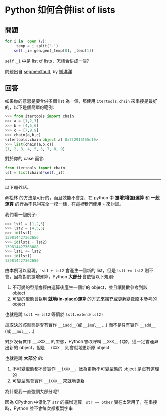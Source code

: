 # Python 如何合併list of lists

## 問題

```python
for i in  open (v):
    _temp = i.split('-')
	self._i= gen.gen(_temp[0], _temp[1])
```

`self._i` 中是 list of lists，怎樣合併成一個?

問題出自 [segmentfault](https://segmentfault.com/q/1010000005904259), by [懒洋洋](https://segmentfault.com/u/lanyangyang)

## 回答

如果你的意思是要合併多個 list 為一個，那使用 `itertools.chain` 來串接是最好的，以下是個簡單的範例:

```python
>>> from itertools import chain
>>> a = [1,2,3]
>>> b = [4,5,6]
>>> c = [7,8,9]
>>> chain(a,b,c)
<itertools.chain object at 0x7f2915465c10>
>>> list(chain(a,b,c))
[1, 2, 3, 4, 5, 6, 7, 8, 9]
```

對於你的 case 而言:

```python
from itertools import chain
lst = list(chain(*self._i))
```

---

以下題外話。

@松林 的方法是可行的，而且效能不會差，在 python 中 **擴增(增強)運算** 和 **一般運算** 的行為不見得完全一模一樣，在這裡我們使用 `+` 來討論。

我們看一個例子:

```python
>>> lst1 = [1,2,3]
>>> lst2 = [4,5,6]
>>> id(lst1)
139814427362656
>>> id(lst1 + lst2)
139814427363088
>>> lst1 += lst2
>>> id(lst1)
139814427362656
``` 

由本例可以發現，`lst1 + lst2` 會產生一個新的 list，但是 `lst1 += lst2` 則不會，因為對於擴增運算，Python **大部分** 會依循以下規則:

1. 不可變的型態會經由運算後產生一個新的 object，並且讓變數參考到該 object
2. 可變的型態會採用 **就地(in-place)運算** 的方式來擴充或更新變數原本參考的 object

也就是說 `lst1 += lst2` 等價於 `lst1.extend(lst2)`

這取決於該型態是否有實作 `__iadd__`(或 `__imul__` ...) 而不是只有實作 `__add__` (或 `__mul__` ...)

對於沒有實作 `__iXXX__` 的型態，Python 會改呼叫 `__XXX__` 代替，這一定會運算出新的 object，但是 `__iXXX__` 則會就地更新原 object

也就是說 **大部分** 的:

1. 不可變型態都不會實作 `__iXXX__`，因為更新不可變型態的 object 是沒有道理的
2. 可變型態會實作 `__iXXX__` 來就地更新

為什麼我一直強調大部分呢?

因為 CPython 中優化了 `str` 的擴增運算，`str += other` 實在太常用了，在串接時，Python 並不會每次都複製字串
